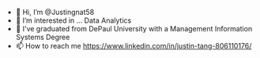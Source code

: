 - 👋 Hi, I’m @Justingnat58
- 👀 I’m interested in ... Data Analytics
- 🌱 I've graduated from DePaul University with a Management Information Systems Degree
- 📫 How to reach me https://www.linkedin.com/in/justin-tang-806110176/

<!---
Justingnat58/Justingnat58 is a ✨ special ✨ repository because its `README.md` (this file) appears on your GitHub profile.
You can click the Preview link to take a look at your changes.
--->
